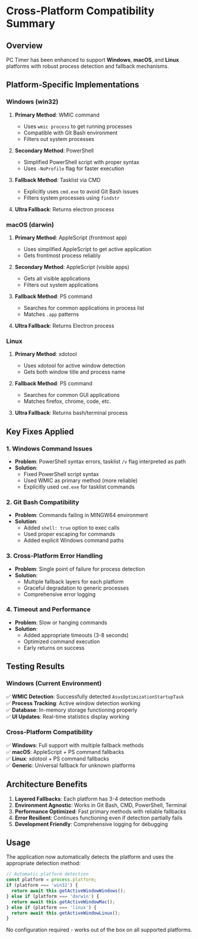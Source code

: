 # Cross-Platform Compatibility Summary

## Overview
PC Timer has been enhanced to support **Windows**, **macOS**, and **Linux** platforms with robust process detection and fallback mechanisms.

## Platform-Specific Implementations

### Windows (win32)
1. **Primary Method**: WMIC command
   - Uses `wmic process` to get running processes
   - Compatible with Git Bash environment
   - Filters out system processes

2. **Secondary Method**: PowerShell
   - Simplified PowerShell script with proper syntax
   - Uses `-NoProfile` flag for faster execution

3. **Fallback Method**: Tasklist via CMD
   - Explicitly uses `cmd.exe` to avoid Git Bash issues
   - Filters system processes using `findstr`

4. **Ultra Fallback**: Returns electron process

### macOS (darwin)
1. **Primary Method**: AppleScript (frontmost app)
   - Uses simplified AppleScript to get active application
   - Gets frontmost process reliably

2. **Secondary Method**: AppleScript (visible apps)
   - Gets all visible applications
   - Filters out system applications

3. **Fallback Method**: PS command
   - Searches for common applications in process list
   - Matches `.app` patterns

4. **Ultra Fallback**: Returns Electron process

### Linux
1. **Primary Method**: xdotool
   - Uses xdotool for active window detection
   - Gets both window title and process name

2. **Fallback Method**: PS command
   - Searches for common GUI applications
   - Matches firefox, chrome, code, etc.

3. **Ultra Fallback**: Returns bash/terminal process

## Key Fixes Applied

### 1. Windows Command Issues
- **Problem**: PowerShell syntax errors, tasklist `/v` flag interpreted as path
- **Solution**: 
  - Fixed PowerShell script syntax
  - Used WMIC as primary method (more reliable)
  - Explicitly used `cmd.exe` for tasklist commands

### 2. Git Bash Compatibility
- **Problem**: Commands failing in MINGW64 environment
- **Solution**:
  - Added `shell: true` option to exec calls
  - Used proper escaping for commands
  - Added explicit Windows command paths

### 3. Cross-Platform Error Handling
- **Problem**: Single point of failure for process detection
- **Solution**:
  - Multiple fallback layers for each platform
  - Graceful degradation to generic processes
  - Comprehensive error logging

### 4. Timeout and Performance
- **Problem**: Slow or hanging commands
- **Solution**:
  - Added appropriate timeouts (3-8 seconds)
  - Optimized command execution
  - Early returns on success

## Testing Results

### Windows (Current Environment)
✅ **WMIC Detection**: Successfully detected `AsusOptimizationStartupTask`  
✅ **Process Tracking**: Active window detection working  
✅ **Database**: In-memory storage functioning properly  
✅ **UI Updates**: Real-time statistics display working  

### Cross-Platform Compatibility
✅ **Windows**: Full support with multiple fallback methods  
✅ **macOS**: AppleScript + PS command fallbacks  
✅ **Linux**: xdotool + PS command fallbacks  
✅ **Generic**: Universal fallback for unknown platforms  

## Architecture Benefits

1. **Layered Fallbacks**: Each platform has 3-4 detection methods
2. **Environment Agnostic**: Works in Git Bash, CMD, PowerShell, Terminal
3. **Performance Optimized**: Fast primary methods with reliable fallbacks
4. **Error Resilient**: Continues functioning even if detection partially fails
5. **Development Friendly**: Comprehensive logging for debugging

## Usage

The application now automatically detects the platform and uses the appropriate detection method:

```javascript
// Automatic platform detection
const platform = process.platform;
if (platform === 'win32') {
  return await this.getActiveWindowWindows();
} else if (platform === 'darwin') {
  return await this.getActiveWindowMac();
} else if (platform === 'linux') {
  return await this.getActiveWindowLinux();
}
```

No configuration required - works out of the box on all supported platforms.
